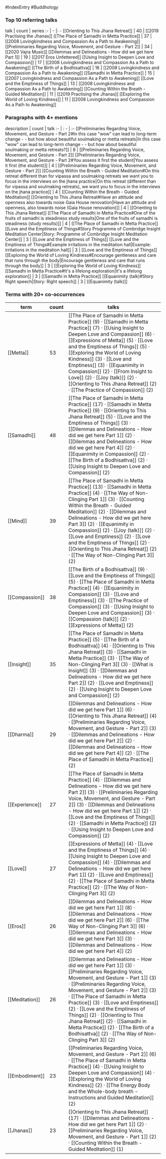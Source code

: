#IndexEntry #Buddhology

### Top 10 referring talks
talk | count | series
:- | - |: -
[[Orienting to This Jhana Retreat]] | 40 | [[2019 Practising the Jhanas]]
[[The Place of Samadhi in Metta Practice]] | 37 | [[2008 Lovingkindness and Compassion As a Path to Awakening]]
[[Preliminaries Regarding Voice, Movement, and Gesture - Part 2]] | 34 | [[2020 Vajra Music]]
[[Dilemmas and Delineations - How did we get here Part 1]] | 19 | [[2017 Eros Unfettered]]
[[Using Insight to Deepen Love and Compassion]] | 17 | [[2008 Lovingkindness and Compassion As a Path to Awakening]]
[[The Birth of a Bodhisattva]] | 16 | [[2008 Lovingkindness and Compassion As a Path to Awakening]]
[[Samadhi in Metta Practice]] | 15 | [[2007 Lovingkindness and Compassion As a Path to Awakening]]
[[Love and the Emptiness of Things]] | 13 | [[2008 Lovingkindness and Compassion As a Path to Awakening]]
[[Counting Within the Breath - Guided Meditation]] | 11 | [[2019 Practising the Jhanas]]
[[Exploring the World of Loving Kindness]] | 11 | [[2008 Lovingkindness and Compassion As a Path to Awakening]]

### Paragraphs with 4+ mentions
description | count | talk
:- | : - | :-
[[Preliminaries Regarding Voice, Movement, and Gesture - Part 2#In this case "wow" can lead to long-term change - - but how about beautiful soulmaking or metta retreats\|In this case "wow" can lead to long-term change - - but how about beautiful soulmaking or metta retreats?]] | 8 | [[Preliminaries Regarding Voice, Movement, and Gesture - Part 2]]
[[Preliminaries Regarding Voice, Movement, and Gesture - Part 2#You assess it first the student\|You assess it first (the student)]] | 4 | [[Preliminaries Regarding Voice, Movement, and Gesture - Part 2]]
[[Counting Within the Breath - Guided Meditation#On this retreat different than for vipassa and soulmaking retreats we want you to focus in the interviews on the jhana practice\|On this retreat (different than for vipassa and soulmaking retreats), we want you to focus in the interviews on the jhana practice]] | 4 | [[Counting Within the Breath - Guided Meditation]]
[[Orienting to This Jhana Retreat#Have an attitude and openness also towards noise Gaia House renovation\|Have an attitude and openness, also towards noise (Gaia House renovation)]] | 4 | [[Orienting to This Jhana Retreat]]
[[The Place of Samadhi in Metta Practice#One of the fruits of samadhi is steadiness study results\|One of the fruits of samadhi is steadiness (study results)]] | 4 | [[The Place of Samadhi in Metta Practice]]
[[Love and the Emptiness of Things#Story Programme of Combridge Insight Meditation Center\|Story: Programme of Combridge Insight Meditation Center]] | 3 | [[Love and the Emptiness of Things]]
[[Love and the Emptiness of Things#Example irritations in the meditation hall\|Example: irritations in the meditation hall]] | 3 | [[Love and the Emptiness of Things]]
[[Exploring the World of Loving Kindness#Encourage gentleness and care that runs through the body\|Encourage gentleness and care that runs through the body]] | 3 | [[Exploring the World of Loving Kindness]]
[[Samadhi in Metta Practice#It's a lifelong exploration\|It's a lifelong exploration]] | 3 | [[Samadhi in Metta Practice]]
[[Equanimity (talk)#Story Right speech\|Story: Right speech]] | 3 | [[Equanimity (talk)]]

### Terms with 20+ co-occurrences
term | count | talks
-|-|-
[[Metta]] | 53 | <span class="counts">[[The Place of Samadhi in Metta Practice]] (9) · [[Samadhi in Metta Practice]] (7) · [[Using Insight to Deepen Love and Compassion]] (6) · [[Expressions of Metta]] (5) · [[Love and the Emptiness of Things]] (5) · [[Exploring the World of Loving Kindness]] (3) · [[Love and Emptiness]] (3) · [[Equanimity in Compassion]] (2) · [[From Insight to Love]] (2) · [[Joy (talk)]] (2) · [[Orienting to This Jhana Retreat]] (2) · [[The Practice of Compassion]] (2)</span> 
[[Samadhi]] | 48 | <span class="counts">[[The Place of Samadhi in Metta Practice]] (17) · [[Samadhi in Metta Practice]] (9) · [[Orienting to This Jhana Retreat]] (5) · [[Love and the Emptiness of Things]] (3) · [[Dilemmas and Delineations - How did we get here Part 1]] (2) · [[Dilemmas and Delineations - How did we get here Part 4]] (2) · [[Equanimity in Compassion]] (2) · [[The Birth of a Bodhisattva]] (2) · [[Using Insight to Deepen Love and Compassion]] (2)</span> 
[[Mind]] | 39 | <span class="counts">[[The Place of Samadhi in Metta Practice]] (13) · [[Samadhi in Metta Practice]] (4) · [[The Way of Non-Clinging Part 1]] (3) · [[Counting Within the Breath - Guided Meditation]] (2) · [[Dilemmas and Delineations - How did we get here Part 3]] (2) · [[Equanimity in Compassion]] (2) · [[Joy (talk)]] (2) · [[Love and Emptiness]] (2) · [[Love and the Emptiness of Things]] (2) · [[Orienting to This Jhana Retreat]] (2) · [[The Way of Non-Clinging Part 3]] (2)</span> 
[[Compassion]] | 38 | <span class="counts">[[The Birth of a Bodhisattva]] (9) · [[Love and the Emptiness of Things]] (5) · [[The Place of Samadhi in Metta Practice]] (4) · [[Equanimity in Compassion]] (3) · [[Love and Emptiness]] (3) · [[The Practice of Compassion]] (3) · [[Using Insight to Deepen Love and Compassion]] (3) · [[Compassion (talk)]] (2) · [[Expressions of Metta]] (2)</span> 
[[Insight]] | 35 | <span class="counts">[[The Place of Samadhi in Metta Practice]] (5) · [[The Birth of a Bodhisattva]] (4) · [[Orienting to This Jhana Retreat]] (3) · [[Samadhi in Metta Practice]] (3) · [[The Way of Non-Clinging Part 3]] (3) · [[What is Insight]] (3) · [[Dilemmas and Delineations - How did we get here Part 2]] (2) · [[Love and Emptiness]] (2) · [[Using Insight to Deepen Love and Compassion]] (2)</span> 
[[Dharma]] | 29 | <span class="counts">[[Dilemmas and Delineations - How did we get here Part 1]] (6) · [[Orienting to This Jhana Retreat]] (4) · [[Preliminaries Regarding Voice, Movement, and Gesture - Part 2]] (3) · [[Dilemmas and Delineations - How did we get here Part 2]] (2) · [[Dilemmas and Delineations - How did we get here Part 4]] (2) · [[The Place of Samadhi in Metta Practice]] (2)</span> 
[[Experience]] | 27 | <span class="counts">[[The Place of Samadhi in Metta Practice]] (4) · [[Dilemmas and Delineations - How did we get here Part 2]] (3) · [[Preliminaries Regarding Voice, Movement, and Gesture - Part 2]] (3) · [[Dilemmas and Delineations - How did we get here Part 1]] (2) · [[Love and the Emptiness of Things]] (2) · [[Samadhi in Metta Practice]] (2) · [[Using Insight to Deepen Love and Compassion]] (2)</span> 
[[Love]] | 27 | <span class="counts">[[Expressions of Metta]] (4) · [[Love and the Emptiness of Things]] (4) · [[Using Insight to Deepen Love and Compassion]] (4) · [[Dilemmas and Delineations - How did we get here Part 1]] (2) · [[Love and Emptiness]] (2) · [[The Place of Samadhi in Metta Practice]] (2) · [[The Way of Non-Clinging Part 3]] (2)</span> 
[[Eros]] | 26 | <span class="counts">[[Dilemmas and Delineations - How did we get here Part 1]] (8) · [[Dilemmas and Delineations - How did we get here Part 2]] (6) · [[The Way of Non-Clinging Part 3]] (6) · [[Dilemmas and Delineations - How did we get here Part 3]] (3) · [[Dilemmas and Delineations - How did we get here Part 4]] (2)</span> 
[[Meditation]] | 26 | <span class="counts">[[Dilemmas and Delineations - How did we get here Part 1]] (3) · [[Preliminaries Regarding Voice, Movement, and Gesture - Part 1]] (3) · [[Preliminaries Regarding Voice, Movement, and Gesture - Part 2]] (3) · [[The Place of Samadhi in Metta Practice]] (3) · [[Love and Emptiness]] (2) · [[Love and the Emptiness of Things]] (2) · [[Orienting to This Jhana Retreat]] (2) · [[Samadhi in Metta Practice]] (2) · [[The Birth of a Bodhisattva]] (2) · [[The Way of Non-Clinging Part 3]] (2)</span> 
[[Embodiment]] | 23 | <span class="counts">[[Preliminaries Regarding Voice, Movement, and Gesture - Part 2]] (6) · [[The Place of Samadhi in Metta Practice]] (4) · [[Using Insight to Deepen Love and Compassion]] (4) · [[Exploring the World of Loving Kindness]] (2) · [[The Energy Body and the Whole-body breath - Instructions and Guided Meditation]] (2)</span> 
[[Jhanas]] | 23 | <span class="counts">[[Orienting to This Jhana Retreat]] (17) · [[Dilemmas and Delineations - How did we get here Part 1]] (2) · [[Preliminaries Regarding Voice, Movement, and Gesture - Part 1]] (2) · [[Counting Within the Breath - Guided Meditation]] (1)</span> 

